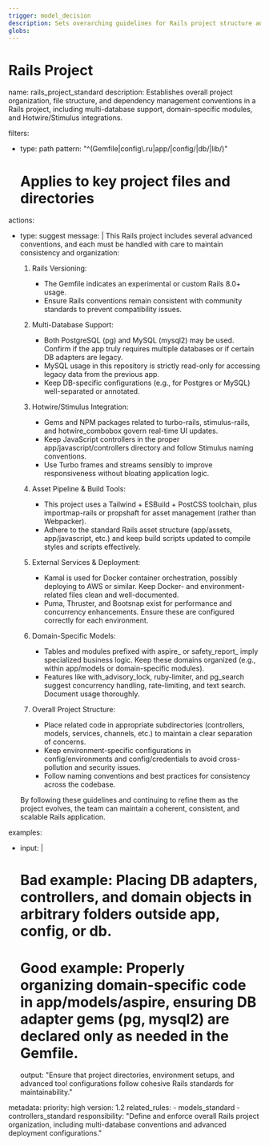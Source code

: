 ```yaml
---
trigger: model_decision
description: Sets overarching guidelines for Rails project structure and conventions.
globs:
---
```


# Rails Project

<rule>
name: rails_project_standard
description: Establishes overall project organization, file structure, and dependency management conventions in a Rails project, including multi-database support, domain-specific modules, and Hotwire/Stimulus integrations.

filters:
  - type: path
    pattern: "^(Gemfile|config\\.ru|app/|config/|db/|lib/)"
    # Applies to key project files and directories

actions:
  - type: suggest
    message: |
      This Rails project includes several advanced conventions, and each must be handled with care to maintain consistency and organization:
      
      1. Rails Versioning:
         - The Gemfile indicates an experimental or custom Rails 8.0+ usage.
         - Ensure Rails conventions remain consistent with community standards to prevent compatibility issues.
      
      2. Multi-Database Support:
         - Both PostgreSQL (pg) and MySQL (mysql2) may be used. Confirm if the app truly requires multiple databases or if certain DB adapters are legacy.
         - MySQL usage in this repository is strictly read-only for accessing legacy data from the previous app.
         - Keep DB-specific configurations (e.g., for Postgres or MySQL) well-separated or annotated.
      
      3. Hotwire/Stimulus Integration:
         - Gems and NPM packages related to turbo-rails, stimulus-rails, and hotwire_combobox govern real-time UI updates.
         - Keep JavaScript controllers in the proper app/javascript/controllers directory and follow Stimulus naming conventions.
         - Use Turbo frames and streams sensibly to improve responsiveness without bloating application logic.
      
      4. Asset Pipeline & Build Tools:
         - This project uses a Tailwind + ESBuild + PostCSS toolchain, plus importmap-rails or propshaft for asset management (rather than Webpacker).
         - Adhere to the standard Rails asset structure (app/assets, app/javascript, etc.) and keep build scripts updated to compile styles and scripts effectively.
      
      5. External Services & Deployment:
         - Kamal is used for Docker container orchestration, possibly deploying to AWS or similar. Keep Docker- and environment-related files clean and well-documented.
         - Puma, Thruster, and Bootsnap exist for performance and concurrency enhancements. Ensure these are configured correctly for each environment.
      
      6. Domain-Specific Models:
         - Tables and modules prefixed with aspire_ or safety_report_ imply specialized business logic. Keep these domains organized (e.g., within app/models or domain-specific modules).
         - Features like with_advisory_lock, ruby-limiter, and pg_search suggest concurrency handling, rate-limiting, and text search. Document usage thoroughly.
      
      7. Overall Project Structure:
         - Place related code in appropriate subdirectories (controllers, models, services, channels, etc.) to maintain a clear separation of concerns.
         - Keep environment-specific configurations in config/environments and config/credentials to avoid cross-pollution and security issues.
         - Follow naming conventions and best practices for consistency across the codebase.
      
      By following these guidelines and continuing to refine them as the project evolves, the team can maintain a coherent, consistent, and scalable Rails application.

examples:
  - input: |
      # Bad example: Placing DB adapters, controllers, and domain objects in arbitrary folders outside app, config, or db.
      # Good example: Properly organizing domain-specific code in app/models/aspire, ensuring DB adapter gems (pg, mysql2) are declared only as needed in the Gemfile.
    output: "Ensure that project directories, environment setups, and advanced tool configurations follow cohesive Rails standards for maintainability."

metadata:
  priority: high
  version: 1.2
  related_rules:
    - models_standard
    - controllers_standard
  responsibility: "Define and enforce overall Rails project organization, including multi-database conventions and advanced deployment configurations."
</rule>